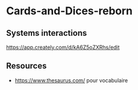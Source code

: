 # Cards-and-Dices-reborn

## Systems interactions
https://app.creately.com/d/kA6Z5oZXRhs/edit

## Resources

* https://www.thesaurus.com/ pour vocabulaire
